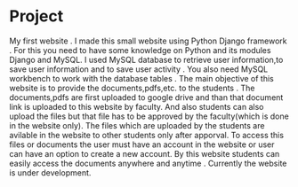 # Project
My first  website .
I made this small website using Python Django framework . 
For this you need to have some knowledge on Python and its modules Django and MySQL.
I used MySQL database to retrieve user information,to save user information and to save user activity .
You also need MySQL workbench to work with the database tables .
The main objective of this website is to provide the documents,pdfs,etc. to the students .
The documents,pdfs are first uploaded to google drive and than that document link is uploaded to this website by faculty.
And also students can also upload the files but that file has to be approved by the faculty(which is done in the website only).
The files which are uploaded by the students are avilable in the website to other students only after apporval.
To access this files or documents the user must have an account in the website or user can have an option to create a new account.
By this website students can easily access the documents anywhere and anytime .
Currently the website is under development.

